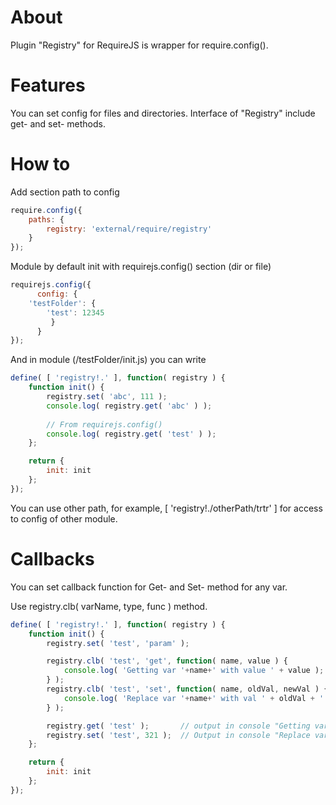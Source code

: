 About
=====
Plugin "Registry" for RequireJS is wrapper for require.config().

Features
========
You can set config for files and directories.
Interface of "Registry" include get- and set- methods.

How to
======
Add section path to config

```javascript
require.config({
    paths: {
        registry: 'external/require/registry'
    }
});
```

Module by default init with requirejs.config() section (dir or file)

```javascript
requirejs.config({
      config: {
	'testFolder': {
  	    'test': 12345
         }
      }
});
```

And in module (/testFolder/init.js) you can write

```javascript
define( [ 'registry!.' ], function( registry ) {
    function init() {
        registry.set( 'abc', 111 );
        console.log( registry.get( 'abc' ) );
        
        // From requirejs.config()
        console.log( registry.get( 'test' ) );
    };

    return {
        init: init
    };
});
```

You can use other path, for example, [ 'registry!./otherPath/trtr' ] for access to config of other module.

Callbacks
=======
You can set callback function for Get- and Set- method for any var.

Use registry.clb( varName, type, func ) method.

```javascript
define( [ 'registry!.' ], function( registry ) {
    function init() {
        registry.set( 'test', 'param' );

        registry.clb( 'test', 'get', function( name, value ) {
            console.log( 'Getting var '+name+' with value ' + value );
        } );
        registry.clb( 'test', 'set', function( name, oldVal, newVal ) {
            console.log( 'Replace var '+name+' with val ' + oldVal + ' next val ' + newVal );
        } );

        registry.get( 'test' );       // output in console "Getting var test with val param"
        registry.set( 'test', 321 );  // Output in console "Replace var test with val param next val 321 "
    };

    return {
        init: init
    };
});
```
